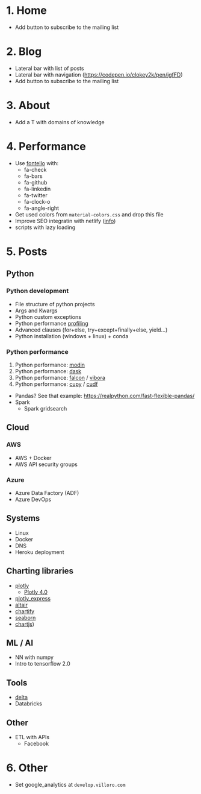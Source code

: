 # 1. Home
* Add button to subscribe to the mailing list


# 2. Blog
* Lateral bar with list of posts
* Lateral bar with navigation (https://codepen.io/clokey2k/pen/jgfFD)
* Add button to subscribe to the mailing list


# 3. About
* Add a T with domains of knowledge


# 4. Performance
* Use [fontello](http://fontello.com/) with:
    * fa-check
    * fa-bars
    * fa-github
    * fa-linkedin
    * fa-twitter
    * fa-clock-o
    * fa-angle-right
* Get used colors from `material-colors.css` and drop this file
* Improve SEO integratin with netlify ([info](https://www.codesections.com/blog/netlify/))
* scripts with lazy loading


# 5. Posts

## Python

### Python development
* File structure of python projects
* Args and Kwargs
* Python custom exceptions
* Python performance [profiling](https://scikit-learn.org/stable/developers/performance.html)
* Advanced clauses (for+else, try+except+finally+else, yield...)
* Python installation (windows + linux) + conda

### Python performance
1. Python performance: [modin](https://towardsdatascience.com/get-faster-pandas-with-modin-even-on-your-laptops-b527a2eeda74)
2. Python performance: [dask](http://docs.dask.org/en/latest/why.html)
3. Python performance: [falcon](https://falconframework.org/) / [vibora](https://github.com/vibora-io/vibora)
4. Python performance: [cupy](https://github.com/cupy/cupy) / [cudf](https://github.com/rapidsai/cudf)

* Pandas? See that example: https://realpython.com/fast-flexible-pandas/
* Spark
    * Spark gridsearch

## Cloud

### AWS
* AWS + Docker
* AWS API security groups

### Azure
* Azure Data Factory (ADF)
* Azure DevOps

## Systems
* Linux
* Docker
* DNS
* Heroku deployment

## Charting libraries
* [plotly](https://plot.ly/python/)
    * [Plotly 4.0](https://medium.com/plotly/plotly-py-4-0-is-here-offline-only-express-first-displayable-anywhere-fc444e5659ee)
* [plotly_express](https://github.com/plotly/plotly_express/)
* [altair](https://altair-viz.github.io/)
* [chartify](https://chartify.io/)
* [seaborn](https://seaborn.pydata.org/)
* [chartjs](https://www.chartjs.org/))

## ML / AI
* NN with numpy
* Intro to tensorflow 2.0

## Tools
* [delta](https://delta.io/)
* Databricks

## Other
* ETL with APIs
    * Facebook


# 6. Other

* Set google_analytics at `develop.villoro.com`
